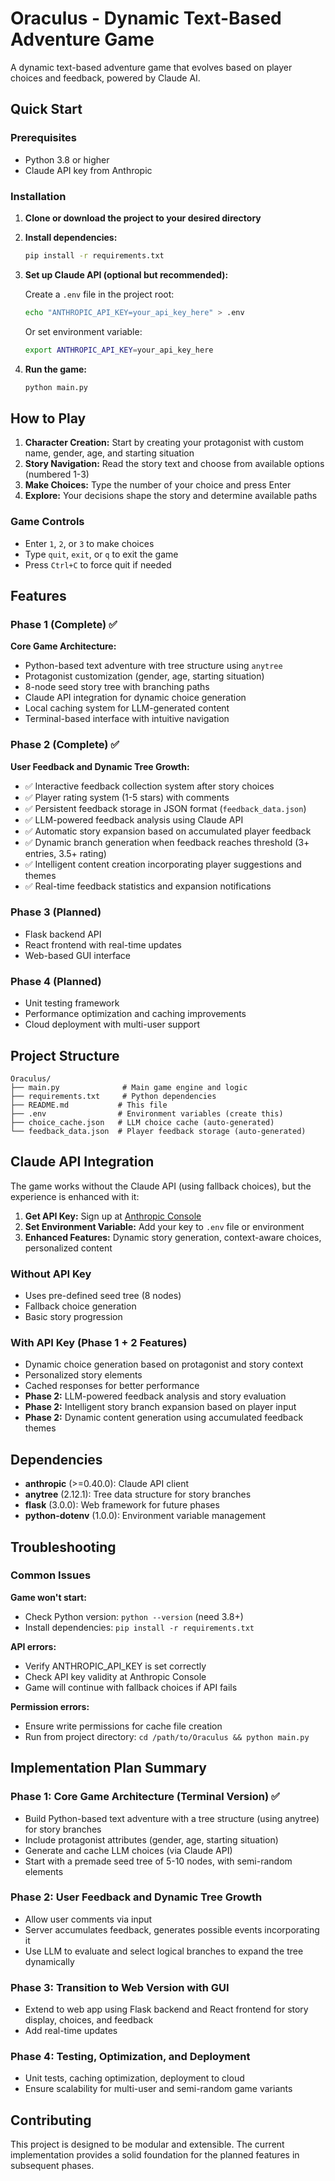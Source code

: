 # Oraculus - Dynamic Text-Based Adventure Game

A dynamic text-based adventure game that evolves based on player choices and feedback, powered by Claude AI.

## Quick Start

### Prerequisites
- Python 3.8 or higher
- Claude API key from Anthropic

### Installation

1. **Clone or download the project to your desired directory**

2. **Install dependencies:**
   ```bash
   pip install -r requirements.txt
   ```

3. **Set up Claude API (optional but recommended):**
   
   Create a `.env` file in the project root:
   ```bash
   echo "ANTHROPIC_API_KEY=your_api_key_here" > .env
   ```
   
   Or set environment variable:
   ```bash
   export ANTHROPIC_API_KEY=your_api_key_here
   ```

4. **Run the game:**
   ```bash
   python main.py
   ```

## How to Play

1. **Character Creation:** Start by creating your protagonist with custom name, gender, age, and starting situation
2. **Story Navigation:** Read the story text and choose from available options (numbered 1-3)
3. **Make Choices:** Type the number of your choice and press Enter
4. **Explore:** Your decisions shape the story and determine available paths

### Game Controls
- Enter `1`, `2`, or `3` to make choices
- Type `quit`, `exit`, or `q` to exit the game
- Press `Ctrl+C` to force quit if needed

## Features

### Phase 1 (Complete) ✅
**Core Game Architecture:**
- Python-based text adventure with tree structure using `anytree`
- Protagonist customization (gender, age, starting situation)
- 8-node seed story tree with branching paths
- Claude API integration for dynamic choice generation
- Local caching system for LLM-generated content
- Terminal-based interface with intuitive navigation

### Phase 2 (Complete) ✅
**User Feedback and Dynamic Tree Growth:**
- ✅ Interactive feedback collection system after story choices
- ✅ Player rating system (1-5 stars) with comments
- ✅ Persistent feedback storage in JSON format (`feedback_data.json`)
- ✅ LLM-powered feedback analysis using Claude API
- ✅ Automatic story expansion based on accumulated player feedback
- ✅ Dynamic branch generation when feedback reaches threshold (3+ entries, 3.5+ rating)
- ✅ Intelligent content creation incorporating player suggestions and themes
- ✅ Real-time feedback statistics and expansion notifications

### Phase 3 (Planned)
- Flask backend API
- React frontend with real-time updates
- Web-based GUI interface

### Phase 4 (Planned)
- Unit testing framework
- Performance optimization and caching improvements
- Cloud deployment with multi-user support

## Project Structure

```
Oraculus/
├── main.py              # Main game engine and logic
├── requirements.txt     # Python dependencies
├── README.md           # This file
├── .env                # Environment variables (create this)
├── choice_cache.json   # LLM choice cache (auto-generated)
└── feedback_data.json  # Player feedback storage (auto-generated)
```

## Claude API Integration

The game works without the Claude API (using fallback choices), but the experience is enhanced with it:

1. **Get API Key:** Sign up at [Anthropic Console](https://console.anthropic.com/)
2. **Set Environment Variable:** Add your key to `.env` file or environment
3. **Enhanced Features:** Dynamic story generation, context-aware choices, personalized content

### Without API Key
- Uses pre-defined seed tree (8 nodes)
- Fallback choice generation
- Basic story progression

### With API Key (Phase 1 + 2 Features)
- Dynamic choice generation based on protagonist and story context
- Personalized story elements
- Cached responses for better performance
- **Phase 2:** LLM-powered feedback analysis and story evaluation
- **Phase 2:** Intelligent story branch expansion based on player input
- **Phase 2:** Dynamic content generation using accumulated feedback themes

## Dependencies

- **anthropic** (>=0.40.0): Claude API client
- **anytree** (2.12.1): Tree data structure for story branches
- **flask** (3.0.0): Web framework for future phases
- **python-dotenv** (1.0.0): Environment variable management

## Troubleshooting

### Common Issues

**Game won't start:**
- Check Python version: `python --version` (need 3.8+)
- Install dependencies: `pip install -r requirements.txt`

**API errors:**
- Verify ANTHROPIC_API_KEY is set correctly
- Check API key validity at Anthropic Console
- Game will continue with fallback choices if API fails

**Permission errors:**
- Ensure write permissions for cache file creation
- Run from project directory: `cd /path/to/Oraculus && python main.py`

## Implementation Plan Summary

### Phase 1: Core Game Architecture (Terminal Version) ✅
- Build Python-based text adventure with a tree structure (using anytree) for story branches
- Include protagonist attributes (gender, age, starting situation)
- Generate and cache LLM choices (via Claude API)
- Start with a premade seed tree of 5-10 nodes, with semi-random elements

### Phase 2: User Feedback and Dynamic Tree Growth
- Allow user comments via input
- Server accumulates feedback, generates possible events incorporating it
- Use LLM to evaluate and select logical branches to expand the tree dynamically

### Phase 3: Transition to Web Version with GUI
- Extend to web app using Flask backend and React frontend for story display, choices, and feedback
- Add real-time updates

### Phase 4: Testing, Optimization, and Deployment
- Unit tests, caching optimization, deployment to cloud
- Ensure scalability for multi-user and semi-random game variants

## Contributing

This project is designed to be modular and extensible. The current implementation provides a solid foundation for the planned features in subsequent phases.